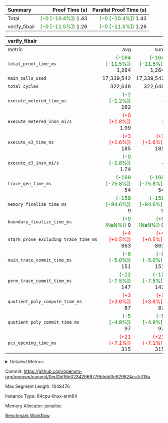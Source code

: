 | Summary | Proof Time (s) | Parallel Proof Time (s) |
|:---|---:|---:|
| Total | <span style='color: green'>(-0 [-10.4%])</span> 1.43 | <span style='color: green'>(-0 [-10.4%])</span> 1.43 |
| verify_fibair | <span style='color: green'>(-0 [-11.5%])</span> 1.26 | <span style='color: green'>(-0 [-11.5%])</span> 1.26 |


| verify_fibair |||||
|:---|---:|---:|---:|---:|
|metric|avg|sum|max|min|
| `total_proof_time_ms ` | <span style='color: green'>(-164 [-11.5%])</span> 1,264 | <span style='color: green'>(-164 [-11.5%])</span> 1,264 | <span style='color: green'>(-164 [-11.5%])</span> 1,264 | <span style='color: green'>(-164 [-11.5%])</span> 1,264 |
| `main_cells_used     ` |  17,339,542 |  17,339,542 |  17,339,542 |  17,339,542 |
| `total_cycles        ` |  322,648 |  322,648 |  322,648 |  322,648 |
| `execute_metered_time_ms` | <span style='color: green'>(-2 [-1.2%])</span> 162 | -          | -          | -          |
| `execute_metered_insn_mi/s` | <span style='color: red'>(+0 [+1.8%])</span> 1.99 | -          | -          | -          |
| `execute_e3_time_ms  ` | <span style='color: red'>(+3 [+1.6%])</span> 185 | <span style='color: red'>(+3 [+1.6%])</span> 185 | <span style='color: red'>(+3 [+1.6%])</span> 185 | <span style='color: red'>(+3 [+1.6%])</span> 185 |
| `execute_e3_insn_mi/s` | <span style='color: green'>(-0 [-1.8%])</span> 1.74 | -          | <span style='color: green'>(-0 [-1.8%])</span> 1.74 | <span style='color: green'>(-0 [-1.8%])</span> 1.74 |
| `trace_gen_time_ms   ` | <span style='color: green'>(-169 [-75.8%])</span> 54 | <span style='color: green'>(-169 [-75.8%])</span> 54 | <span style='color: green'>(-169 [-75.8%])</span> 54 | <span style='color: green'>(-169 [-75.8%])</span> 54 |
| `memory_finalize_time_ms` | <span style='color: green'>(-159 [-94.6%])</span> 9 | <span style='color: green'>(-159 [-94.6%])</span> 9 | <span style='color: green'>(-159 [-94.6%])</span> 9 | <span style='color: green'>(-159 [-94.6%])</span> 9 |
| `boundary_finalize_time_ms` | <span style='color: green'>(+0 [NaN%])</span> 0 | <span style='color: green'>(+0 [NaN%])</span> 0 | <span style='color: green'>(+0 [NaN%])</span> 0 | <span style='color: green'>(+0 [NaN%])</span> 0 |
| `stark_prove_excluding_trace_time_ms` | <span style='color: red'>(+4 [+0.5%])</span> 863 | <span style='color: red'>(+4 [+0.5%])</span> 863 | <span style='color: red'>(+4 [+0.5%])</span> 863 | <span style='color: red'>(+4 [+0.5%])</span> 863 |
| `main_trace_commit_time_ms` | <span style='color: green'>(-8 [-5.0%])</span> 151 | <span style='color: green'>(-8 [-5.0%])</span> 151 | <span style='color: green'>(-8 [-5.0%])</span> 151 | <span style='color: green'>(-8 [-5.0%])</span> 151 |
| `perm_trace_commit_time_ms` | <span style='color: green'>(-12 [-7.5%])</span> 147 | <span style='color: green'>(-12 [-7.5%])</span> 147 | <span style='color: green'>(-12 [-7.5%])</span> 147 | <span style='color: green'>(-12 [-7.5%])</span> 147 |
| `quotient_poly_compute_time_ms` | <span style='color: red'>(+3 [+3.6%])</span> 87 | <span style='color: red'>(+3 [+3.6%])</span> 87 | <span style='color: red'>(+3 [+3.6%])</span> 87 | <span style='color: red'>(+3 [+3.6%])</span> 87 |
| `quotient_poly_commit_time_ms` | <span style='color: green'>(-5 [-4.9%])</span> 97 | <span style='color: green'>(-5 [-4.9%])</span> 97 | <span style='color: green'>(-5 [-4.9%])</span> 97 | <span style='color: green'>(-5 [-4.9%])</span> 97 |
| `pcs_opening_time_ms ` | <span style='color: red'>(+21 [+7.1%])</span> 315 | <span style='color: red'>(+21 [+7.1%])</span> 315 | <span style='color: red'>(+21 [+7.1%])</span> 315 | <span style='color: red'>(+21 [+7.1%])</span> 315 |



<details>
<summary>Detailed Metrics</summary>

|  | verify_program_compile_ms | total_cells | stark_prove_excluding_trace_time_ms | quotient_poly_compute_time_ms | quotient_poly_commit_time_ms | perm_trace_commit_time_ms | pcs_opening_time_ms | main_trace_commit_time_ms | app proof_time_ms |
| --- | --- | --- | --- | --- | --- | --- | --- | --- |
|  | 7 | 65,536 | 35 | 1 | 6 | 0 | 20 | 6 | 1,273 | 

| air_name | rows | quotient_deg | main_cols | interactions | constraints | cells |
| --- | --- | --- | --- | --- | --- | --- |
| AccessAdapterAir<2> |  | 2 |  | 5 | 12 |  | 
| AccessAdapterAir<4> |  | 2 |  | 5 | 12 |  | 
| AccessAdapterAir<8> |  | 2 |  | 5 | 12 |  | 
| FibonacciAir | 32,768 | 1 | 2 |  | 5 | 65,536 | 
| FriReducedOpeningAir |  | 2 |  | 39 | 71 |  | 
| JalRangeCheckAir |  | 2 |  | 9 | 14 |  | 
| NativePoseidon2Air<BabyBearParameters>, 1> |  | 2 |  | 136 | 572 |  | 
| PhantomAir |  | 2 |  | 3 | 5 |  | 
| ProgramAir |  | 1 |  | 1 | 4 |  | 
| VariableRangeCheckerAir |  | 1 |  | 1 | 4 |  | 
| VmAirWrapper<AluNativeAdapterAir, FieldArithmeticCoreAir> |  | 2 |  | 15 | 27 |  | 
| VmAirWrapper<BranchNativeAdapterAir, BranchEqualCoreAir<1> |  | 2 |  | 11 | 25 |  | 
| VmAirWrapper<NativeAdapterAir<2, 0>, PublicValuesCoreAir> |  | 2 |  | 11 | 29 |  | 
| VmAirWrapper<NativeLoadStoreAdapterAir<1>, NativeLoadStoreCoreAir<1> |  | 2 |  | 15 | 20 |  | 
| VmAirWrapper<NativeLoadStoreAdapterAir<4>, NativeLoadStoreCoreAir<4> |  | 2 |  | 15 | 20 |  | 
| VmAirWrapper<NativeVectorizedAdapterAir<4>, FieldExtensionCoreAir> |  | 2 |  | 15 | 27 |  | 
| VmConnectorAir |  | 2 |  | 5 | 11 |  | 
| VolatileBoundaryAir |  | 2 |  | 7 | 19 |  | 

| group | trace_gen_time_ms | total_proof_time_ms | total_cycles | total_cells | stark_prove_excluding_trace_time_ms | quotient_poly_compute_time_ms | quotient_poly_commit_time_ms | perm_trace_commit_time_ms | pcs_opening_time_ms | memory_finalize_time_ms | main_trace_commit_time_ms | main_cells_used | insns | generate_perm_trace_time_ms_time_ms | fri.log_blowup | execute_metered_time_ms | execute_metered_insn_mi/s | execute_e3_time_ms | execute_e3_insn_mi/s | boundary_finalize_time_ms |
| --- | --- | --- | --- | --- | --- | --- | --- | --- | --- | --- | --- | --- | --- | --- | --- | --- | --- | --- | --- | --- |
| verify_fibair | 54 | 1,264 | 322,648 | 62,474,410 | 863 | 87 | 97 | 147 | 315 | 9 | 151 | 17,339,542 | 322,649 | 56 | 1 | 162 | 1.99 | 185 | 1.74 | 0 | 

| group | air_name | rows | prep_cols | perm_cols | main_cols | cells |
| --- | --- | --- | --- | --- | --- | --- |
| verify_fibair | AccessAdapterAir<2> | 131,072 |  | 16 | 11 | 3,538,944 | 
| verify_fibair | AccessAdapterAir<4> | 65,536 |  | 16 | 13 | 1,900,544 | 
| verify_fibair | AccessAdapterAir<8> | 128 |  | 16 | 17 | 4,224 | 
| verify_fibair | FriReducedOpeningAir | 2,048 |  | 84 | 27 | 227,328 | 
| verify_fibair | JalRangeCheckAir | 32,768 |  | 28 | 12 | 1,310,720 | 
| verify_fibair | NativePoseidon2Air<BabyBearParameters>, 1> | 32,768 |  | 312 | 398 | 23,265,280 | 
| verify_fibair | PhantomAir | 16,384 |  | 12 | 6 | 294,912 | 
| verify_fibair | ProgramAir | 8,192 |  | 8 | 10 | 147,456 | 
| verify_fibair | VariableRangeCheckerAir | 262,144 | 2 | 8 | 1 | 2,359,296 | 
| verify_fibair | VmAirWrapper<AluNativeAdapterAir, FieldArithmeticCoreAir> | 262,144 |  | 36 | 29 | 17,039,360 | 
| verify_fibair | VmAirWrapper<BranchNativeAdapterAir, BranchEqualCoreAir<1> | 32,768 |  | 28 | 23 | 1,671,168 | 
| verify_fibair | VmAirWrapper<NativeLoadStoreAdapterAir<1>, NativeLoadStoreCoreAir<1> | 65,536 |  | 40 | 21 | 3,997,696 | 
| verify_fibair | VmAirWrapper<NativeLoadStoreAdapterAir<4>, NativeLoadStoreCoreAir<4> | 32,768 |  | 40 | 27 | 2,195,456 | 
| verify_fibair | VmAirWrapper<NativeVectorizedAdapterAir<4>, FieldExtensionCoreAir> | 32,768 |  | 36 | 38 | 2,424,832 | 
| verify_fibair | VmConnectorAir | 2 | 1 | 16 | 5 | 42 | 
| verify_fibair | VolatileBoundaryAir | 65,536 |  | 20 | 12 | 2,097,152 | 

| group | trace_height_constraint | weighted_sum | threshold |
| --- | --- | --- | --- |
| verify_fibair | 0 | 1,085,444 | 2,013,265,921 | 
| verify_fibair | 1 | 5,411,200 | 2,013,265,921 | 
| verify_fibair | 2 | 542,722 | 2,013,265,921 | 
| verify_fibair | 3 | 5,476,612 | 2,013,265,921 | 
| verify_fibair | 4 | 65,536 | 2,013,265,921 | 
| verify_fibair | 5 | 12,851,850 | 2,013,265,921 | 

| trace_height_constraint | threshold |
| --- | --- |
| 0 | 2,013,265,921 | 

</details>


Commit: https://github.com/openvm-org/openvm/commit/0ed2bff6e02342969779b5dd3e929824cc7c118a

Max Segment Length: 1048476

Instance Type: 64cpu-linux-arm64

Memory Allocator: jemalloc

[Benchmark Workflow](https://github.com/openvm-org/openvm/actions/runs/15909647522)
